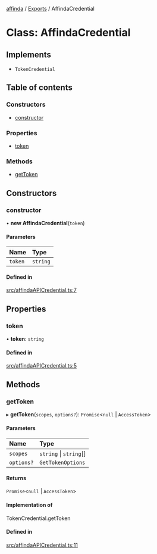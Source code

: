[affinda](../README.md) / [Exports](../modules.md) / AffindaCredential

# Class: AffindaCredential

## Implements

- `TokenCredential`

## Table of contents

### Constructors

- [constructor](AffindaCredential.md#constructor)

### Properties

- [token](AffindaCredential.md#token)

### Methods

- [getToken](AffindaCredential.md#gettoken)

## Constructors

### constructor

• **new AffindaCredential**(`token`)

#### Parameters

| Name | Type |
| :------ | :------ |
| `token` | `string` |

#### Defined in

[src/affindaAPICredential.ts:7](https://github.com/affinda/affinda-typescript/blob/b869a13/src/affindaAPICredential.ts#L7)

## Properties

### token

• **token**: `string`

#### Defined in

[src/affindaAPICredential.ts:5](https://github.com/affinda/affinda-typescript/blob/b869a13/src/affindaAPICredential.ts#L5)

## Methods

### getToken

▸ **getToken**(`scopes`, `options?`): `Promise`<``null`` \| `AccessToken`\>

#### Parameters

| Name | Type |
| :------ | :------ |
| `scopes` | `string` \| `string`[] |
| `options?` | `GetTokenOptions` |

#### Returns

`Promise`<``null`` \| `AccessToken`\>

#### Implementation of

TokenCredential.getToken

#### Defined in

[src/affindaAPICredential.ts:11](https://github.com/affinda/affinda-typescript/blob/b869a13/src/affindaAPICredential.ts#L11)
